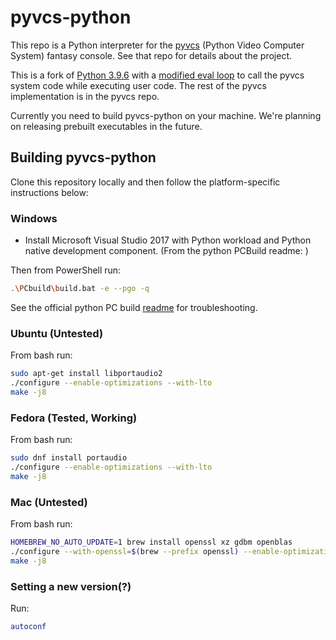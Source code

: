 # pyvcs-python

This repo is a Python interpreter for the [pyvcs](https://github.com/docmarionum1/pyvcs)
(Python Video Computer System) fantasy console. See that repo for details about the project.

This is a fork of [Python 3.9.6](https://github.com/python/cpython/tree/v3.9.6) with a
[modified eval loop](https://github.com/docmarionum1/pyvcs-python/blob/pyvcs/Python/ceval.c#L1009)
to call the pyvcs system code while executing user code. The rest of the pyvcs implementation is
in the pyvcs repo.

Currently you need to build pyvcs-python on your machine. We're planning on releasing prebuilt
executables in the future.

## Building pyvcs-python


Clone this repository locally and then follow the platform-specific instructions below:

### Windows

- Install Microsoft Visual Studio 2017 with Python workload and
Python native development component.
(From the python PCBuild readme: )

Then from PowerShell run:
```bash
.\PCbuild\build.bat -e --pgo -q
```

See the official python PC build
[readme](https://github.com/docmarionum1/pyvcs-python/blob/pyvcs/PCbuild/readme.txt) for
troubleshooting.

### Ubuntu (Untested)

From bash run:
```bash
sudo apt-get install libportaudio2
./configure --enable-optimizations --with-lto
make -j8
```

### Fedora (Tested, Working)

From bash run:
```bash
sudo dnf install portaudio
./configure --enable-optimizations --with-lto
make -j8
```

### Mac (Untested)

From bash run:
```bash
HOMEBREW_NO_AUTO_UPDATE=1 brew install openssl xz gdbm openblas
./configure --with-openssl=$(brew --prefix openssl) --enable-optimizations --with-lto
make -j8
```


### Setting a new version(?)

Run:
```bash
autoconf
```

